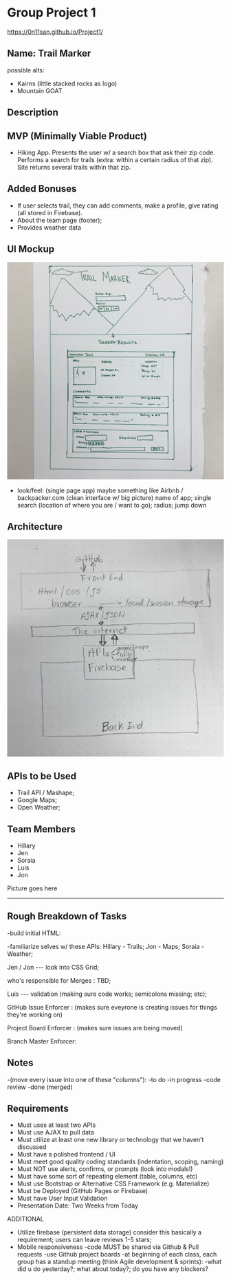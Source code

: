 # Group Project 1

https://0n11san.github.io/Project1/

## Name: Trail Marker
possible alts: 
- Kairns (little stacked rocks as logo)
- Mountain GOAT

## Description
## MVP (Minimally Viable Product)
- Hiking App. Presents the user w/ a search box that ask their zip code. Performs a search for trails (extra: within a certain radius of that zip). Site returns several trails within that zip. 

## Added Bonuses
- If user selects trail, they can add comments, make a profile, give rating (all stored in Firebase).
- About the team page (footer);
- Provides weather data

## UI Mockup
![alt text](https://github.com/0n11san/Project1/blob/master/assets/images/UI_Mockup.jpg)

- look/feel: (single page app) maybe something like Airbnb / backpacker.com (clean interface w/ big picture) name of app; single search  (location of where you are / want to go); radius; jump down

## Architecture
![alt text](https://github.com/0n11san/Project1/blob/master/assets/images/Architecture.jpg)

## APIs to be Used

- Trail API / Mashape; 
- Google Maps; 
- Open Weather;

## Team Members

- Hillary
- Jen
- Soraia
- Luis
- Jon

Picture goes here
__________________

## Rough Breakdown of Tasks
-build initial HTML: 

-familiarize selves w/ these APIs:
Hillary - Trails;
Jon - Maps;
Soraia - Weather; 

Jen / Jon --- look into CSS Grid;

who's responsible for Merges : TBD;

Luis --- validation (making sure code works; semicolons missing; etc);

GitHub Issue Enforcer : 
(makes sure eveyrone is creating issues for things they're working on)

Project Board Enforcer :
(makes sure issues are being moved)

Branch Master Enforcer: 

## Notes
-(move every issue into one of these "columns"):
    -to do
    -in progress
    -code review
    -done (merged)


## Requirements
- Must uses at least two APIs
- Must use AJAX to pull data
- Must utilize at least one new library or technology that we haven’t discussed
- Must have a polished frontend / UI
- Must meet good quality coding standards (indentation, scoping, naming)
- Must NOT use alerts, confirms, or prompts (look into modals!)
- Must have some sort of repeating element (table, columns, etc)
- Must use Bootstrap or Alternative CSS Framework (e.g. Materialize)
- Must be Deployed (GitHub Pages or Firebase)
- Must have User Input Validation
- Presentation Date: Two Weeks from Today


ADDITIONAL
- Utilize firebase (persistent data storage) consider this basically a requirement;
users can leave reviews 1-5 stars;
- Mobile responsiveness
-code MUST be shared via Github & Pull requests
-use Github project boards
-at beginning of each class, each group has a standup meeting (think Agile development & sprints):
    -what did u do yesterday?; what about today?; do you have any blockers?
